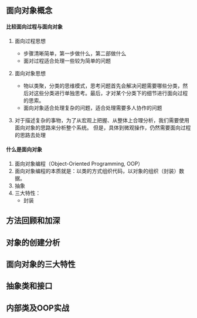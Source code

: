 ## 面向对象概念
#### 比较面向过程与面向对象
1. 面向过程思想
	- 步骤清晰简单，第一步做什么，第二部做什么
	- 面对过程适合处理一些较为简单的问题

2. 面向对象思想
	- 物以类聚，分类的思维模式，思考问题首先会解决问题需要哪些分类，然后对这些分类进行单独思考。最后，才对某个分类下的细节进行面向过程的思索。
	- 面向对象适合处理复杂的问题，适合处理需要多人协作的问题

3. 对于描述复杂的事物，为了从宏观上把握、从整体上合理分析，我们需要使用面向对象的思路来分析整个系统。
	但是，具体到微观操作，仍然需要面向过程的思路去处理


#### 什么是面向对象
1. 面向对象编程（Object-Oriented Programming, OOP）
2. 面向对象编程的本质就是：以类的方式组织代码，以对象的组织（封装）数据。
3. 抽象
4. 三大特性：
	- 封装


## 方法回顾和加深

## 对象的创建分析

## 面向对象的三大特性

## 抽象类和接口

## 内部类及OOP实战